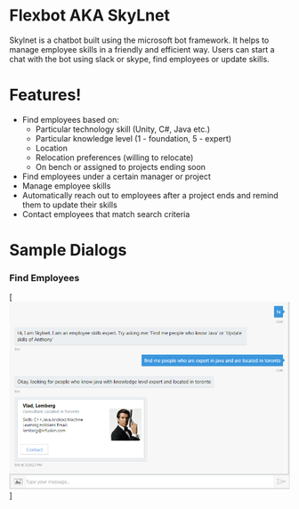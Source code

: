 # Flexbot AKA SkyLnet

Skylnet is a chatbot built using the microsoft bot framework. It helps to manage employee skills in a friendly and efficient way. Users can start a chat with the bot using slack or skype, find employees or update skills.

# Features!

  - Find employees based on:
    - Particular technology skill (Unity, C#, Java etc.)
    - Particular knowledge level (1 - foundation, 5 - expert)
    - Location
    - Relocation preferences (willing to relocate)
    - On bench or assigned to projects ending soon
 - Find employees under a certain manager or project
 - Manage employee skills
 - Automatically reach out to employees after a project ends and remind them to update their skills
 - Contact employees that match search criteria

# Sample Dialogs

### Find Employees

[![Output sample](https://raw.githubusercontent.com/abhisheksisodia/FlexBot/master/screenshots/findEmployees1.PNG)]
